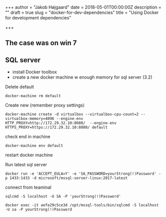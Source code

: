 +++
author = "Jakob Højgaard"
date = 2018-05-01T00:00:00Z
description = ""
draft = true
slug = "docker-for-dev-dependencies"
title = "Using Docker for development dependencies"

+++

## The case was on win 7

## SQL server

* install Docker toolbox
* create a new docker machine w enough memory for sql server (3.2)

Delete default

```
docker-machine rm default
```
Create new (remember proxy settings)

```
docker-machine create -d virtualbox --virtualbox-cpu-count=2 --virtualbox-memory=4096 --engine-env HTTP_PROXY=http://172.29.32.10:8080/  --engine-env HTTPS_PROXY=https://172.29.32.10:8080/ default
```

check end in machine

```docker 
docker-machine env default
```

restart docker machine

Run latest sql server

```
docker run -e 'ACCEPT_EULA=Y' -e 'SA_PASSWORD=yourStrong(!)Password' -p 1433:1433 -d microsoft/mssql-server-linux:2017-latest
```

connect from teaminal

```
sqlcmd -S localhost -U SA -P 'yourStrong(!)Password'
```

```
docker exec -it aefe29c5ce3d /opt/mssql-tools/bin/sqlcmd -S localhost -U sa -P yourStrong(!)Password
```